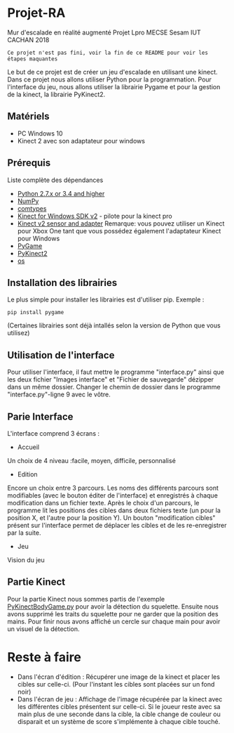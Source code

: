 # Projet-RA
Mur d'escalade en réalité augmenté
Projet Lpro MECSE Sesam IUT CACHAN 2018
```
Ce projet n'est pas fini, voir la fin de ce README pour voir les étapes maquantes
````
Le but de ce projet est de créer un jeu d'escalade en utilisant une kinect.
Dans ce projet nous allons utiliser Python pour la programmation.
Pour l'interface du jeu, nous allons utiliser la librairie Pygame et pour la gestion de la kinect, la librairie PyKinect2.
## Matériels

* PC Windows 10
* Kinect 2 avec son adaptateur pour windows

## Prérequis

Liste complète des dépendances
* [Python 2.7.x or 3.4 and higher](https://www.python.org/)  
* [NumPy](http://www.numpy.org/) 
* [comtypes](https://github.com/enthought/comtypes/) 
* [Kinect for Windows SDK v2](http://aka.ms/k4wv2sdk) - pilote pour la kinect pro
* [Kinect v2 sensor and adapter](http://aka.ms/k4wv2purchase) Remarque: vous pouvez utiliser un Kinect pour Xbox One tant que vous possédez également l'adaptateur Kinect pour Windows
* [PyGame](http://www.pygame.org)
* [PyKinect2](https://github.com/Kinect/PyKinect2)
* [os](https://docs.python.org/fr/3.5/library/os.html)

## Installation des librairies

Le plus simple pour installer les librairies est d'utiliser pip.
Exemple :
```
pip install pygame
````
(Certaines librairies sont déjà intallés selon la version de Python que vous utilisez)

## Utilisation de l'interface

Pour utiliser l'interface, il faut mettre le programme "interface.py" ainsi que les deux fichier "Images interface" et "Fichier de sauvegarde" dézipper dans un même dossier.
Changer le chemin de dossier dans le programme "interface.py"-ligne 9 avec le vôtre.

## Parie Interface

L'interface comprend 3 écrans :

* Accueil 

Un choix de 4 niveau :facile, moyen, difficile, personnalisé

* Edition 

Encore un choix entre 3 parcours. Les noms des différents parcours sont modifiables (avec le bouton éditer de l'interface) et enregistrés à chaque modification dans un fichier texte.
Après le choix d'un parcours, le programme lit les positions des cibles dans deux fichiers texte (un pour la position X, et l'autre pour la position Y). Un bouton "modification cibles" présent sur l'interface permet de déplacer les cibles et de les re-enregistrer par la suite.

* Jeu

Vision du jeu

## Partie Kinect

Pour la partie Kinect nous sommes partis de l'exemple [PyKinectBodyGame.py](https://github.com/Kinect/PyKinect2/blob/master/examples/PyKinectBodyGame.py) pour avoir la détection du squelette.
Ensuite nous avons supprimé les traits du squelette pour ne garder que la position des mains. Pour finir nous avons affiché un cercle sur chaque main pour avoir un visuel de la détection.

# Reste à faire

* Dans l'écran d'édition : Récupérer une image de la kinect et placer les cibles sur celle-ci. (Pour l'instant les cibles sont placées sur un fond noir)
* Dans l'écran de jeu : Affichage de l'image récupérée par la kinect avec les différentes cibles présentent sur celle-ci. Si le joueur reste avec sa main plus de une seconde dans la cible, la cible change de couleur ou disparait et un système de score s'implémente à chaque cible touché.
